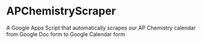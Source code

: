 # APChemistryScraper
A Google Apps Script that automatically scrapes our AP Chemistry calendar from Google Doc form to Google Calendar form
